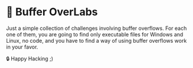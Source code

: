 # :checkered_flag: Buffer OverLabs

Just a simple collection of challenges involving buffer overflows. For each one of them, you are going to find only executable files for Windows and Linux, no code, and you have to find a way of using buffer overflows work in your favor.

:lock: Happy Hacking ;)
